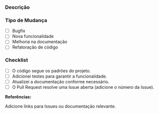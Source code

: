 ### Descrição

<!-- Explique o que foi alterado e o motivo -->

### Tipo de Mudança

- [ ] Bugfix
- [ ] Nova funcionalidade
- [ ] Melhoria na documentação
- [ ] Refatoração de código

### Checklist

- [ ] O código segue os padrões do projeto.
- [ ] Adicionei testes para garantir a funcionalidade.
- [ ] Atualizei a documentação conforme necessário.
- [ ] O Pull Request resolve uma Issue aberta (adicione o número da Issue).

**Referências:**

Adicione links para Issues ou documentação relevante.
